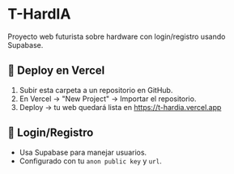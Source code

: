 # T-HardIA

Proyecto web futurista sobre hardware con login/registro usando Supabase.

## 🚀 Deploy en Vercel
1. Subir esta carpeta a un repositorio en GitHub.
2. En Vercel → "New Project" → Importar el repositorio.
3. Deploy → tu web quedará lista en https://t-hardia.vercel.app

## 🔑 Login/Registro
- Usa Supabase para manejar usuarios.
- Configurado con tu `anon public key` y `url`.

